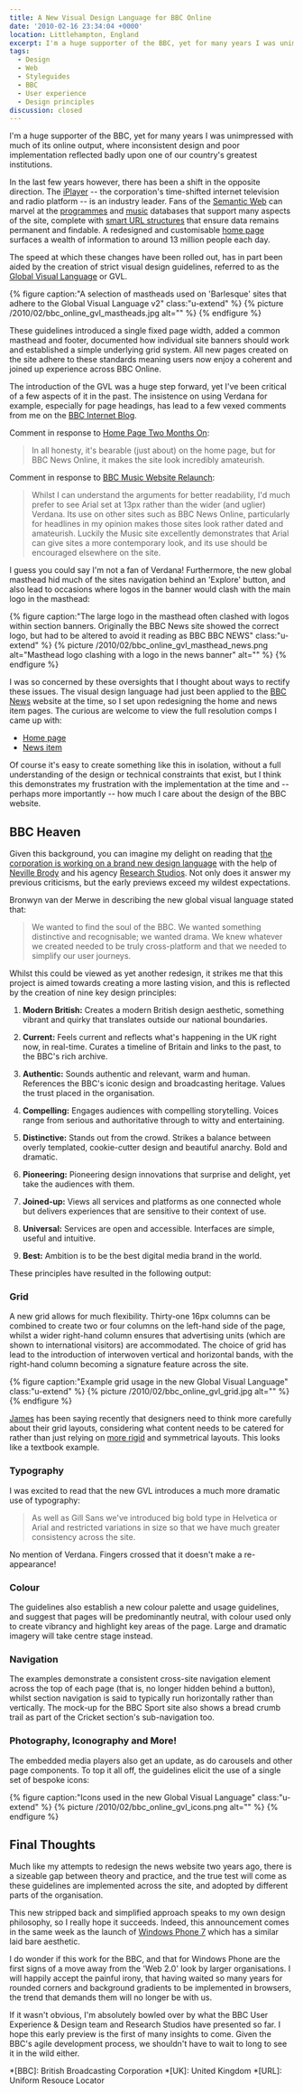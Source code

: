 ```yaml
---
title: A New Visual Design Language for BBC Online
date: '2010-02-16 23:34:04 +0000'
location: Littlehampton, England
excerpt: I'm a huge supporter of the BBC, yet for many years I was unimpressed with much of it's online output, where inconsistent design and poor implementation reflected badly upon one of our country's greatest institutions.
tags:
  - Design
  - Web
  - Styleguides
  - BBC
  - User experience
  - Design principles
discussion: closed
---
```

I'm a huge supporter of the BBC, yet for many years I was unimpressed with much of its online output, where inconsistent design and poor implementation reflected badly upon one of our country's greatest institutions.

In the last few years however, there has been a shift in the opposite direction. The [iPlayer][1] -- the corporation's time-shifted internet television and radio platform -- is an industry leader. Fans of the [Semantic Web][2] can marvel at the [programmes][3] and [music][4] databases that support many aspects of the site, complete with [smart URL structures][5] that ensure data remains permanent and findable. A redesigned and customisable [home page][6] surfaces a wealth of information to around 13 million people each day.

The speed at which these changes have been rolled out, has in part been aided by the creation of strict visual design guidelines, referred to as the [Global Visual Language][7] or GVL.

{% figure caption:"A selection of mastheads used on 'Barlesque' sites that adhere to the Global Visual Language v2" class:"u-extend" %}
{% picture /2010/02/bbc_online_gvl_mastheads.jpg alt="" %}
{% endfigure %}

These guidelines introduced a single fixed page width, added a common masthead and footer, documented how individual site banners should work and established a simple underlying grid system. All new pages created on the site adhere to these standards meaning users now enjoy a coherent and joined up experience across BBC Online.

The introduction of the GVL was a huge step forward, yet I've been critical of a few aspects of it in the past. The insistence on using Verdana for example, especially for page headings, has lead to a few vexed comments from me on the [BBC Internet Blog][8].

Comment in response to [Home Page Two Months On][9]:

> In all honesty, it's bearable (just about) on the home page, but for BBC News Online, it makes the site look incredibly amateurish.

Comment in response to [BBC Music Website Relaunch][10]:

> Whilst I can understand the arguments for better readability, I'd much prefer to see Arial set at 13px rather than the wider (and uglier) Verdana. Its use on other sites such as BBC News Online, particularly for headlines in my opinion makes those sites look rather dated and amateurish. Luckily the Music site excellently demonstrates that Arial can give sites a more contemporary look, and its use should be encouraged elsewhere on the site.

I guess you could say I'm not a fan of Verdana! Furthermore, the new global masthead hid much of the sites navigation behind an 'Explore' button, and also lead to occasions where logos in the banner would clash with the main logo in the masthead:

{% figure caption:"The large logo in the masthead often clashed with logos within section banners. Originally the BBC News site showed the correct logo, but had to be altered to avoid it reading as BBC BBC NEWS" class:"u-extend" %}
{% picture /2010/02/bbc_online_gvl_masthead_news.png alt="Masthead logo clashing with a logo in the news banner" alt="" %}
{% endfigure %}

I was so concerned by these oversights that I thought about ways to rectify these issues. The visual design language had just been applied to the [BBC News][11] website at the time, so I set upon redesigning the home and news item pages. The curious are welcome to view the full resolution comps I came up with:

  * [Home page][12]
  * [News item][13]

Of course it's easy to create something like this in isolation, without a full understanding of the design or technical constraints that exist, but I think this demonstrates my frustration with the implementation at the time and -- perhaps more importantly -- how much I care about the design of the BBC website.

## BBC Heaven
Given this background, you can imagine my delight on reading that [the corporation is working on a brand new design language][14] with the help of [Neville Brody][15] and his agency [Research Studios][16]. Not only does it answer my previous criticisms, but the early previews exceed my wildest expectations.

Bronwyn van der Merwe in describing the new global visual language stated that:

> We wanted to find the soul of the BBC. We wanted something distinctive and recognisable; we wanted drama. We knew whatever we created needed to be truly cross-platform and that we needed to simplify our user journeys.

Whilst this could be viewed as yet another redesign, it strikes me that this project is aimed towards creating a more lasting vision, and this is reflected by the creation of nine key design principles:

 1. **Modern British:** Creates a modern British design aesthetic, something vibrant and quirky that translates outside our national boundaries.

 2. **Current:** Feels current and reflects what's happening in the UK right now, in real-time. Curates a timeline of Britain and links to the past, to the BBC's rich archive.

 3. **Authentic:** Sounds authentic and relevant, warm and human. References the BBC's iconic design and broadcasting heritage. Values the trust placed in the organisation.

 4. **Compelling:** Engages audiences with compelling storytelling. Voices range from serious and authoritative through to witty and entertaining.

 5. **Distinctive:** Stands out from the crowd. Strikes a balance between overly templated, cookie-cutter design and beautiful anarchy. Bold and dramatic.

 6. **Pioneering:** Pioneering design innovations that surprise and delight, yet take the audiences with them.

 7. **Joined-up:** Views all services and platforms as one connected whole but delivers experiences that are sensitive to their context of use.

 8. **Universal:** Services are open and accessible. Interfaces are simple, useful and intuitive.

 9. **Best:** Ambition is to be the best digital media brand in the world.

These principles have resulted in the following output:

### Grid
A new grid allows for much flexibility. Thirty-one 16px columns can be combined to create two or four columns on the left-hand side of the page, whilst a wider right-hand column ensures that advertising units (which are shown to international visitors) are accommodated. The choice of grid has lead to the introduction of interwoven vertical and horizontal bands, with the right-hand column becoming a signature feature across the site.

{% figure caption:"Example grid usage in the new Global Visual Language" class:"u-extend" %}
{% picture /2010/02/bbc_online_gvl_grid.jpg alt="" %}
{% endfigure %}

[James][17] has been saying recently that designers need to think more carefully about their grid layouts, considering what content needs to be catered for rather than just relying on [more rigid][18] and symmetrical layouts. This looks like a textbook example.

### Typography
I was excited to read that the new GVL introduces a much more dramatic use of typography:

> As well as Gill Sans we've introduced big bold type in Helvetica or Arial and restricted variations in size so that we have much greater consistency across the site.

No mention of Verdana. Fingers crossed that it doesn't make a re-appearance!

### Colour
The guidelines also establish a new colour palette and usage guidelines, and suggest that pages will be predominantly neutral, with colour used only to create vibrancy and highlight key areas of the page. Large and dramatic imagery will take centre stage instead.

### Navigation
The examples demonstrate a consistent cross-site navigation element across the top of each page (that is, no longer hidden behind a button), whilst section navigation is said to typically run horizontally rather than vertically. The mock-up for the BBC Sport site also shows a bread crumb trail as part of the Cricket section's sub-navigation too.

### Photography, Iconography and More!
The embedded media players also get an update, as do carousels and other page components. To top it all off, the guidelines elicit the use of a single set of bespoke icons:

{% figure caption:"Icons used in the new Global Visual Language" class:"u-extend" %}
{% picture /2010/02/bbc_online_gvl_icons.png alt="" %}
{% endfigure %}

## Final Thoughts
Much like my attempts to redesign the news website two years ago, there is a sizeable gap between theory and practice, and the true test will come as these guidelines are implemented across the site, and adopted by different parts of the organisation.

This new stripped back and simplified approach speaks to my own design philosophy, so I really hope it succeeds. Indeed, this announcement comes in the same week as the launch of [Windows Phone 7][19] which has a similar laid bare aesthetic.

I do wonder if this work for the BBC, and that for Windows Phone are the first signs of a move away from the 'Web 2.0' look by larger organisations. I will happily accept the painful irony, that having waited so many years for rounded corners and background gradients to be implemented in browsers, the trend that demands them will no longer be with us.

If it wasn't obvious, I'm absolutely bowled over by what the BBC User Experience & Design team and Research Studios have presented so far. I hope this early preview is the first of many insights to come. Given the BBC's agile development process, we shouldn't have to wait to long to see it in the wild either.

[1]: http://www.bbc.co.uk/iplayer
[2]: http://semanticweb.org/
[3]: http://www.bbc.co.uk/programmes
[4]: http://www.bbc.co.uk/music
[5]: /2009/12/urls_matter
[6]: http://www.bbc.co.uk/
[7]: http://www.bbc.co.uk/guidelines/futuremedia/desed/visual_language.shtml
[8]: http://www.bbc.co.uk/blogs/bbcinternet/
[9]: http://www.bbc.co.uk/blogs/bbcinternet/2008/04/home_page_two_months_on.html
[10]: http://www.bbc.co.uk/blogs/bbcinternet/2009/03/bbc_music_website_relaunch.html
[11]: http://news.bbc.co.uk/
[12]: /images/2010/02/bbc_news_redesign_home.png
[13]: /images/2010/02/bbc_news_redesign_story.png
[14]: http://www.bbc.co.uk/blogs/bbcinternet/2010/02/a_new_global_visual_language_f.html
[15]: http://en.wikipedia.org/wiki/Neville_Brody
[16]: http://www.researchstudios.com/
[17]: https://twitter.com/jvbates
[18]: http://960.gs
[19]: http://www.engadget.com/2010/02/15/windows-phone-7-series-hands-on-and-impressions

*[BBC]: British Broadcasting Corporation
*[UK]: United Kingdom
*[URL]: Uniform Resouce Locator
